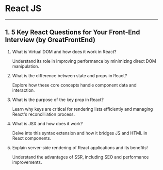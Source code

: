 # React JS

---

## 1. 5 Key React Questions for Your Front-End Interview (by GreatFrontEnd)

1. What is Virtual DOM and how does it work in React?

    Understand its role in improving performance by minimizing direct DOM manipulation.

2. What is the difference between state and props in React?

    Explore how these core concepts handle component data and interaction.

3. What is the purpose of the key prop in React?

    Learn why keys are critical for rendering lists efficiently and managing React's reconcilliation process.

4. What is JSX and how does it work?

    Delve into this syntax extension and how it bridges JS and HTML in React components.

5. Explain server-side rendering of React applications and its benefits!

    Understand the advantages of SSR, including SEO and performance improvements.
